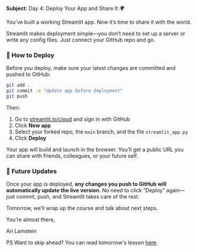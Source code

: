 **Subject:** Day 4: Deploy Your App and Share It 🌍

You’ve built a working Streamlit app. Now it’s time to share it with the world.

Streamlit makes deployment simple—you don’t need to set up a server or write any config files. Just connect your GitHub repo and go.

### 🚀 How to Deploy

Before you deploy, make sure your latest changes are committed and pushed to GitHub:

```bash
git add .
git commit -m "Update app before deployment"
git push
```

Then:

1. Go to [streamlit.io/cloud](http://streamlit.io/cloud) and sign in with GitHub
1. Click **New app**
1. Select your forked repo, the `main` branch, and the file `streamlit_app.py`
1. Click **Deploy**

Your app will build and launch in the browser. You’ll get a public URL you can share with friends, colleagues, or your future self.

### 🔁 Future Updates
Once your app is deployed, **any changes you push to GitHub will automatically update the live version**. No need to click “Deploy” again—just commit, push, and Streamlit takes care of the rest.

Tomorrow, we’ll wrap up the course and talk about next steps.

You’re almost there, 

Ari Lamstein

PS Want to skip ahead? You can read tomorrow's lesson [here](https://github.com/arilamstein/streamlit_tutorial/blob/main/emails/day_5.md).